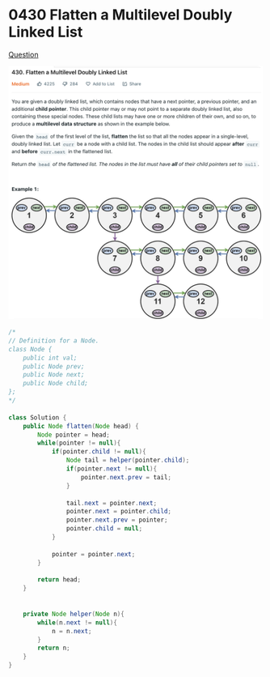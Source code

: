# 0430 Flatten a Multilevel Doubly Linked List

[Question](https://leetcode.com/problems/flatten-a-multilevel-doubly-linked-list/)

![](<../.gitbook/assets/image (7) (2).png>)



```java
/*
// Definition for a Node.
class Node {
    public int val;
    public Node prev;
    public Node next;
    public Node child;
};
*/

class Solution {
    public Node flatten(Node head) {
        Node pointer = head;
        while(pointer != null){
            if(pointer.child != null){
                Node tail = helper(pointer.child);
                if(pointer.next != null){
                    pointer.next.prev = tail;
                }
                
                tail.next = pointer.next;
                pointer.next = pointer.child;
                pointer.next.prev = pointer;
                pointer.child = null;
            }
            
            pointer = pointer.next;
        }
        
        return head;
    }
    
    
    private Node helper(Node n){
        while(n.next != null){
            n = n.next;
        }
        return n;
    }
}
```
